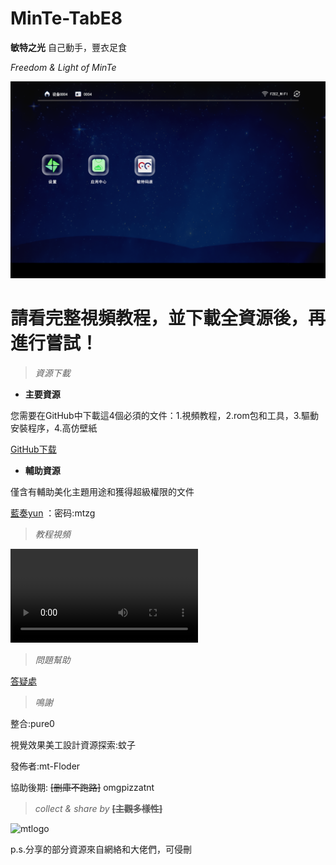 # MinTe-TabE8

**敏特之光** 自己動手，豐衣足食

*Freedom &amp; Light of MinTe*

![效果預覽](https://github.com/MTfloder/MinTe-TabE8/blob/main/%E6%95%8F%E7%89%B9%E6%A1%8C%E9%9D%A27.0_%E6%97%A0%E5%AF%BC%E8%88%AA.png)

# **請看完整視頻教程，並下載全資源後，再進行嘗試！**

> *資源下載*

- **主要資源**

您需要在GitHub中下載這4個必須的文件：1.視頻教程，2.rom包和工具，3.驅動安裝程序，4.高仿壁紙

[GitHub下载](https://github.com/MTfloder/MinTe-TabE8/releases)

- **輔助資源**

僅含有輔助美化主題用途和獲得超級權限的文件

[藍奏yun](https://wws.lanzoui.com/b026il7uf) ：密码:mtzg

> *教程視頻*

![在線教程](https://github.com/MTfloder/MinTe-TabE8/releases/download/rush.lenovo.tabe8.video_v1-stable/rush_lenovo_tabe8_video_720P.mp4)

> *問題幫助*

[答疑處](https://github.com/MTfloder/MinTe-TabE8/issues)

> *鳴謝*

整合:pure0

視覺效果美工設計資源探索:蚊子

發佈者:mt-Floder

協助後期: ~~[删庫不跑路]~~ omgpizzatnt

> *collect &amp; share by* **~~[主觀多樣性]~~**

![mtlogo](https://github.com/MTfloder/DimensionNoQuit/blob/main/181ef1e6899666bd.png)

p.s.分享的部分資源來自網絡和大佬們，可侵刪
